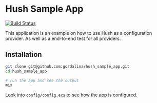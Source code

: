 # Hush Sample App

[![Build Status](https://github.com/gordalina/hush/workflows/ci/badge.svg)](https://github.com/gordalina/hush/actions?query=workflow%3A%22ci%22)

This application is an example on how to use Hush as a configuration provider. As well as a end-to-end test for all providers.

## Installation

```sh
git clone git@github.com:gordalina/hush_sample_app.git
cd hush_sample_app

# run the app and see the output
mix
```

Look into `config/config.exs` to see how the app is configured.
